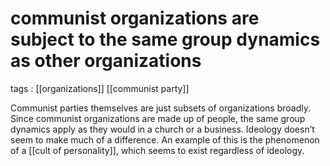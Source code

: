 # communist organizations are subject to the same group dynamics as other organizations

tags
: [[organizations]] [[communist party]]

Communist parties themselves are just subsets of organizations broadly. Since communist organizations are made up of people, the same group dynamics apply as they would in a church or a business. Ideology doesn&rsquo;t seem to make much of a difference. An example of this is the phenomenon of a [[cult of personality]], which seems to exist regardless of ideology.
